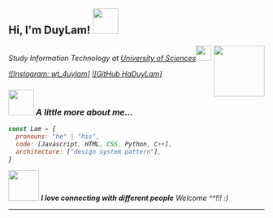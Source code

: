 <h2> Hi, I'm DuyLam! <img src="https://media.giphy.com/media/mGcNjsfWAjY5AEZNw6/giphy.gif" width="50"></h2>
<img align='right' src="https://theaoi.com/wp-content/uploads/2018/06/AP_Rune_Fisker_outline_gig_lead_6_2x.gif" width="100">
<p><em>Study Information Technology at <a href="https://www.hcmus.edu.vn/">University of Sciences</a><img src="https://media.giphy.com/media/fYSnHlufseco8Fh93Z/giphy.gif" width="30">

[![Instagram: wt_4uylam]](https://www.instagram.com/wt__4uylam/)
[![GitHub HaDuyLam]](https://github.com/chimloi2123)


### <img src="https://media.giphy.com/media/VgCDAzcKvsR6OM0uWg/giphy.gif" width="50"> A little more about me...  

```javascript
const Lam = {
  pronouns: "he" | "his",
  code: [Javascript, HTML, CSS, Python, C++],
  architecture: ["design system pattern"],
}
```

<img src="https://media.giphy.com/media/LnQjpWaON8nhr21vNW/giphy.gif" width="60"> <em><b>I love connecting with different people</b> Welcome ^^!!!</b> :)</em>

---
